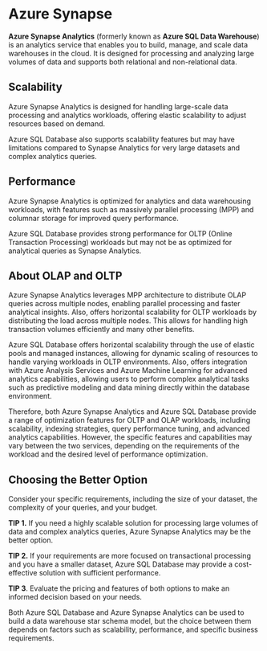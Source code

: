 # Azure Synapse

**Azure Synapse Analytics** (formerly known as **Azure SQL Data Warehouse**) is an analytics service that enables you to build, manage, and scale data warehouses in the cloud. It is designed for processing and analyzing large volumes of data and supports both relational and non-relational data.

## Scalability 

Azure Synapse Analytics is designed for handling large-scale data processing and analytics workloads, offering elastic scalability to adjust resources based on demand. 

Azure SQL Database also supports scalability features but may have limitations compared to Synapse Analytics for very large datasets and complex analytics queries.

## Performance

Azure Synapse Analytics is optimized for analytics and data warehousing workloads, with features such as massively parallel processing (MPP) and columnar storage for improved query performance. 

Azure SQL Database provides strong performance for OLTP (Online Transaction Processing) workloads but may not be as optimized for analytical queries as Synapse Analytics.

## About OLAP and OLTP

Azure Synapse Analytics leverages MPP architecture to distribute OLAP queries across multiple nodes, enabling parallel processing and faster analytical insights. Also, offers horizontal scalability for OLTP workloads by distributing the load across multiple nodes. This allows for handling high transaction volumes efficiently and many other benefits.

Azure SQL Database offers horizontal scalability through the use of elastic pools and managed instances, allowing for dynamic scaling of resources to handle varying workloads in OLTP environments. Also, offers integration with Azure Analysis Services and Azure Machine Learning for advanced analytics capabilities, allowing users to perform complex analytical tasks such as predictive modeling and data mining directly within the database environment.

Therefore, both Azure Synapse Analytics and Azure SQL Database provide a range of optimization features for OLTP and OLAP workloads, including scalability, indexing strategies, query performance tuning, and advanced analytics capabilities. However, the specific features and capabilities may vary between the two services, depending on the requirements of the workload and the desired level of performance optimization.

## Choosing the Better Option

Consider your specific requirements, including the size of your dataset, the complexity of your queries, and your budget.

**TIP 1.** If you need a highly scalable solution for processing large volumes of data and complex analytics queries, Azure Synapse Analytics may be the better option.

**TIP 2.** If your requirements are more focused on transactional processing and you have a smaller dataset, Azure SQL Database may provide a cost-effective solution with sufficient performance.

**TIP 3**. Evaluate the pricing and features of both options to make an informed decision based on your needs.

Both Azure SQL Database and Azure Synapse Analytics can be used to build a data warehouse star schema model, but the choice between them depends on factors such as scalability, performance, and specific business requirements.